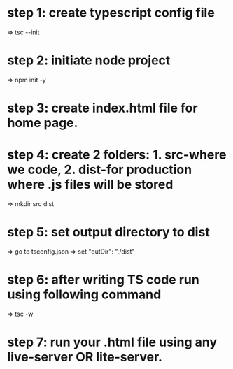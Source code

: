 # step 1: create typescript config file
=> tsc --init

# step 2: initiate node project
=> npm init -y

# step 3: create index.html file for home page.

# step 4: create 2 folders: 1. src-where we code, 2. dist-for production where .js files will be stored
=> mkdir src dist

# step 5: set output directory to dist
=> go to tsconfig.json
=> set "outDir": "./dist"

# step 6: after writing TS code run using following command
=> tsc -w
<!-- any change in .ts file will reflect .js file intantaly as you save file. -->

# step 7: run your .html file using any live-server OR lite-server.